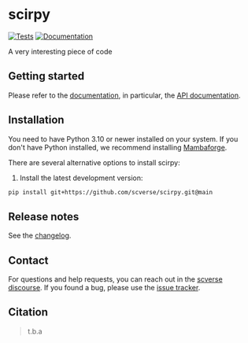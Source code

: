 # scirpy

[![Tests][badge-tests]][tests]
[![Documentation][badge-docs]][documentation]

[badge-tests]: https://img.shields.io/github/actions/workflow/status/scverse/scirpy/test.yaml?branch=main
[badge-docs]: https://img.shields.io/readthedocs/scirpy

A very interesting piece of code

## Getting started

Please refer to the [documentation][],
in particular, the [API documentation][].

## Installation

You need to have Python 3.10 or newer installed on your system.
If you don't have Python installed, we recommend installing [Mambaforge][].

There are several alternative options to install scirpy:

<!--
1) Install the latest release of `scirpy` from [PyPI][]:

```bash
pip install scirpy
```
-->

1. Install the latest development version:

```bash
pip install git+https://github.com/scverse/scirpy.git@main
```

## Release notes

See the [changelog][].

## Contact

For questions and help requests, you can reach out in the [scverse discourse][].
If you found a bug, please use the [issue tracker][].

## Citation

> t.b.a

[mambaforge]: https://github.com/conda-forge/miniforge#mambaforge
[scverse discourse]: https://discourse.scverse.org/
[issue tracker]: https://github.com/scverse/scirpy/issues
[tests]: https://github.com/scverse/scirpy/actions/workflows/test.yml
[documentation]: https://scirpy.readthedocs.io
[changelog]: https://scirpy.readthedocs.io/en/latest/changelog.html
[api documentation]: https://scirpy.readthedocs.io/en/latest/api.html
[pypi]: https://pypi.org/project/scirpy
